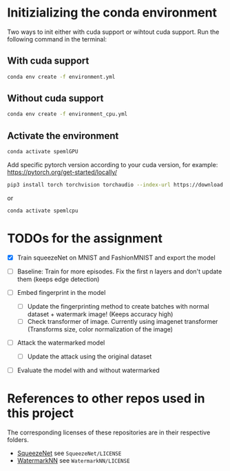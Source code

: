 # Initizializing the conda environment

Two ways to init either with cuda support or wihtout cuda support. Run the following command in the terminal:

## With cuda support
```bash
conda env create -f environment.yml
```
## Without cuda support
```bash
conda env create -f environment_cpu.yml
```

## Activate the environment
```bash
conda activate spemlGPU
```
Add specific pytorch version according to your cuda version, for example:
https://pytorch.org/get-started/locally/
```bash
pip3 install torch torchvision torchaudio --index-url https://download.pytorch.org/whl/cu128
```
or 
```bash
conda activate spemlcpu
```


# TODOs for the assignment

- [x] Train squeezeNet on MNIST and FashionMNIST and export the model
- [ ] Baseline: Train for more episodes. Fix the first n layers and don't update them (keeps edge detection)
- [ ] Embed fingerprint in the model
  - [ ] Update the fingerprinting method to create batches with normal dataset + watermark image! (Keeps accuracy  high)
  - [ ] Check transformer of image. Currently using imagenet transformer (Transforms size, color normalization of the image)
- [ ] Attack the watermarked model
  - [ ] Update the attack using the original dataset
- [ ] Evaluate the model with and without watermarked


# References to other repos used in this project

The corresponding licenses of these repositories are in their respective folders.

- [SqueezeNet](https://github.com/forresti/SqueezeNet) see `SqueezeNet/LICENSE`
- [WatermarkNN](https://github.com/adiyoss/WatermarkNN) see `WatermarkNN/LICENSE`
